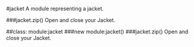 #jacket
A module representing a jacket.

  
###jacket.zip()
Open and close your Jacket.


##class: module:jacket
###new module:jacket()
###jacket.zip()
Open and close your Jacket.


